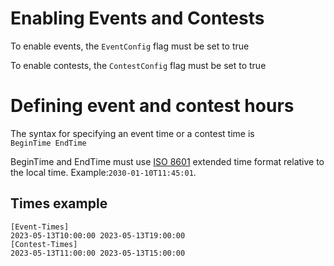 # Enabling Events and Contests
To enable events, the `EventConfig` flag must be set to true

To enable contests, the `ContestConfig` flag must be set to true

# Defining event and contest hours
The syntax for specifying an event time or a contest time is  
`BeginTime EndTime` 

BeginTime and EndTime must use [ISO 8601](https://en.wikipedia.org/wiki/ISO_8601) extended time format relative to the local time. Example:`2030-01-10T11:45:01`. 

## Times example
```
[Event-Times]
2023-05-13T10:00:00 2023-05-13T19:00:00
[Contest-Times]
2023-05-13T11:00:00 2023-05-13T15:00:00
```